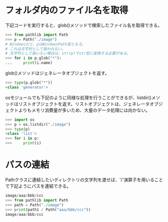 # フォルダ内のファイル名を取得
下記コードを実行すると、glob()メソッドで検索したファイル名を取得できる。

```python
>>> from pathlib import Path
>>> p = Path("./image")
# Windowsだと、pはWindowsPath型となる。
# これは文字列として扱われない。
# 文字列として扱いたい場合は、str(p)でstr型に変換する必要がある。
>>> for i in p.glob("*"):
...     print(i.name)
```

glob()メソッドはジェネレータオブジェクトを返す。

```python
>>> type(p.glob("*"))
<class 'generator'>
```

osモジュールでも下記のように同様な処理を行うことができるが、listdir()メソッドはリストオブジェクトを返す。リストオブジェクトは、ジェネレータオブジェクトよりもメモリ消費量が多いため、大量のデータ処理には向かない。

```python
>>> import os
>>> p = os.listdir("./image")
>>> type(p)
<class 'list'>
>>> for i in p:
>>>     print(i)
```

# パスの連結
Pathクラスに連結したいディレクトリの文字列を渡せば、'/'演算子を用いることで下記ようにパスを連結できる。

```python
image/aaa/bbb/ccc
>>> from pathlib import Path
>>> path = Path("./image")
>>> print(path1 / Path("aaa/bbb/ccc"))
image/aaa/bbb/ccc
```